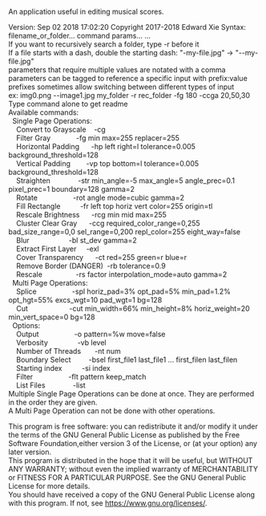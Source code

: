 An application useful in editing musical scores.  

Version: Sep 02 2018 17:02:20 Copyright 2017-2018 Edward Xie
Syntax: filename_or_folder... command params... ...  
If you want to recursively search a folder, type -r before it  
If a file starts with a dash, double the starting dash: "-my-file.jpg" -> "--my-file.jpg"  
parameters that require multiple values are notated with a comma  
parameters can be tagged to reference a specific input with prefix:value  
prefixes sometimes allow switching between different types of input  
ex: img0.png --image1.jpg my_folder -r rec_folder -fg 180 -ccga 20,50,30  
Type command alone to get readme  
Available commands:  
&nbsp;&nbsp;Single Page Operations:  
&nbsp;&nbsp;&nbsp;&nbsp;Convert to Grayscale&nbsp;&nbsp;&nbsp;&nbsp;-cg   
&nbsp;&nbsp;&nbsp;&nbsp;Filter Gray&nbsp;&nbsp;&nbsp;&nbsp;&nbsp;&nbsp;&nbsp;&nbsp;&nbsp;&nbsp;&nbsp;&nbsp;&nbsp;-fg min max=255 replacer=255  
&nbsp;&nbsp;&nbsp;&nbsp;Horizontal Padding&nbsp;&nbsp;&nbsp;&nbsp;&nbsp;&nbsp;-hp left right=l tolerance=0.005 background_threshold=128  
&nbsp;&nbsp;&nbsp;&nbsp;Vertical Padding&nbsp;&nbsp;&nbsp;&nbsp;&nbsp;&nbsp;&nbsp;&nbsp;-vp top bottom=l tolerance=0.005 background_threshold=128  
&nbsp;&nbsp;&nbsp;&nbsp;Straighten&nbsp;&nbsp;&nbsp;&nbsp;&nbsp;&nbsp;&nbsp;&nbsp;&nbsp;&nbsp;&nbsp;&nbsp;&nbsp;&nbsp;-str min_angle=-5 max_angle=5 angle_prec=0.1 pixel_prec=1 boundary=128 gamma=2  
&nbsp;&nbsp;&nbsp;&nbsp;Rotate&nbsp;&nbsp;&nbsp;&nbsp;&nbsp;&nbsp;&nbsp;&nbsp;&nbsp;&nbsp;&nbsp;&nbsp;&nbsp;&nbsp;&nbsp;&nbsp;&nbsp;&nbsp;-rot angle mode=cubic gamma=2  
&nbsp;&nbsp;&nbsp;&nbsp;Fill Rectangle&nbsp;&nbsp;&nbsp;&nbsp;&nbsp;&nbsp;&nbsp;&nbsp;&nbsp;&nbsp;-fr left top horiz vert color=255 origin=tl  
&nbsp;&nbsp;&nbsp;&nbsp;Rescale Brightness&nbsp;&nbsp;&nbsp;&nbsp;&nbsp;&nbsp;-rcg min mid max=255  
&nbsp;&nbsp;&nbsp;&nbsp;Cluster Clear Gray&nbsp;&nbsp;&nbsp;&nbsp;&nbsp;&nbsp;-ccg required_color_range=0,255 bad_size_range=0,0 sel_range=0,200 repl_color=255 eight_way=false  
&nbsp;&nbsp;&nbsp;&nbsp;Blur&nbsp;&nbsp;&nbsp;&nbsp;&nbsp;&nbsp;&nbsp;&nbsp;&nbsp;&nbsp;&nbsp;&nbsp;&nbsp;&nbsp;&nbsp;&nbsp;&nbsp;&nbsp;&nbsp;&nbsp;-bl st_dev gamma=2  
&nbsp;&nbsp;&nbsp;&nbsp;Extract First Layer&nbsp;&nbsp;&nbsp;&nbsp;&nbsp;-exl   
&nbsp;&nbsp;&nbsp;&nbsp;Cover Transparency&nbsp;&nbsp;&nbsp;&nbsp;&nbsp;&nbsp;-ct red=255 green=r blue=r  
&nbsp;&nbsp;&nbsp;&nbsp;Remove Border (DANGER)&nbsp;&nbsp;-rb tolerance=0.9  
&nbsp;&nbsp;&nbsp;&nbsp;Rescale&nbsp;&nbsp;&nbsp;&nbsp;&nbsp;&nbsp;&nbsp;&nbsp;&nbsp;&nbsp;&nbsp;&nbsp;&nbsp;&nbsp;&nbsp;&nbsp;&nbsp;-rs factor interpolation_mode=auto gamma=2  
&nbsp;&nbsp;Multi Page Operations:  
&nbsp;&nbsp;&nbsp;&nbsp;Splice&nbsp;&nbsp;&nbsp;&nbsp;&nbsp;&nbsp;&nbsp;&nbsp;&nbsp;&nbsp;&nbsp;&nbsp;&nbsp;&nbsp;&nbsp;&nbsp;&nbsp;&nbsp;-spl horiz_pad=3% opt_pad=5% min_pad=1.2% opt_hgt=55% excs_wgt=10 pad_wgt=1 bg=128  
&nbsp;&nbsp;&nbsp;&nbsp;Cut&nbsp;&nbsp;&nbsp;&nbsp;&nbsp;&nbsp;&nbsp;&nbsp;&nbsp;&nbsp;&nbsp;&nbsp;&nbsp;&nbsp;&nbsp;&nbsp;&nbsp;&nbsp;&nbsp;&nbsp;&nbsp;-cut min_width=66% min_height=8% horiz_weight=20 min_vert_space=0 bg=128  
&nbsp;&nbsp;Options:  
&nbsp;&nbsp;&nbsp;&nbsp;Output&nbsp;&nbsp;&nbsp;&nbsp;&nbsp;&nbsp;&nbsp;&nbsp;&nbsp;&nbsp;&nbsp;&nbsp;&nbsp;&nbsp;&nbsp;&nbsp;&nbsp;&nbsp;-o pattern=%w move=false  
&nbsp;&nbsp;&nbsp;&nbsp;Verbosity&nbsp;&nbsp;&nbsp;&nbsp;&nbsp;&nbsp;&nbsp;&nbsp;&nbsp;&nbsp;&nbsp;&nbsp;&nbsp;&nbsp;&nbsp;-vb level  
&nbsp;&nbsp;&nbsp;&nbsp;Number of Threads&nbsp;&nbsp;&nbsp;&nbsp;&nbsp;&nbsp;&nbsp;-nt num  
&nbsp;&nbsp;&nbsp;&nbsp;Boundary Select&nbsp;&nbsp;&nbsp;&nbsp;&nbsp;&nbsp;&nbsp;&nbsp;&nbsp;-bsel first_file1 last_file1 ... first_filen last_filen  
&nbsp;&nbsp;&nbsp;&nbsp;Starting index&nbsp;&nbsp;&nbsp;&nbsp;&nbsp;&nbsp;&nbsp;&nbsp;&nbsp;&nbsp;-si index  
&nbsp;&nbsp;&nbsp;&nbsp;Filter&nbsp;&nbsp;&nbsp;&nbsp;&nbsp;&nbsp;&nbsp;&nbsp;&nbsp;&nbsp;&nbsp;&nbsp;&nbsp;&nbsp;&nbsp;&nbsp;&nbsp;&nbsp;-flt pattern keep_match  
&nbsp;&nbsp;&nbsp;&nbsp;List Files&nbsp;&nbsp;&nbsp;&nbsp;&nbsp;&nbsp;&nbsp;&nbsp;&nbsp;&nbsp;&nbsp;&nbsp;&nbsp;&nbsp;-list   
Multiple Single Page Operations can be done at once. They are performed in the order they are given.  
A Multi Page Operation can not be done with other operations.  

This program is free software: you can redistribute it and/or modify it under the terms of the GNU General Public License as published by the Free Software Foundation,either version 3 of the License, or (at your option) any later version.  
This program is distributed in the hope that it will be useful, but WITHOUT ANY WARRANTY; without even the implied warranty of MERCHANTABILITY or FITNESS FOR A PARTICULAR PURPOSE. See the GNU General Public License for more details.  
You should have received a copy of the GNU General Public License along with this program. If not, see <https://www.gnu.org/licenses/>.